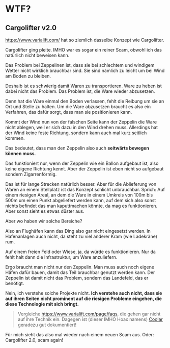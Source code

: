 # WTF?

## Cargolifter v2.0

<https://www.varialift.com/> hat so ziemlich dasselbe Konzept wie Cargolifter.

Cargolifter ging pleite.  IMHO war es sogar ein reiner Scam, obwohl ich das natürlich nicht beweisen kann.

Das Problem bei Zeppelinen ist, dass sie bei schlechtem und windigem Wetter nicht wirklich brauchbar sind.
Sie sind nämlich zu leicht um bei Wind am Boden zu bleiben.

Deshalb ist es schwierig damit Waren zu transportieren.  Ware zu heben ist dabei nicht das Problem.
Das Problem ist, die Ware wieder abzusetzen.

Denn hat die Ware einmal den Boden verlassen, fehlt die Reibung um sie an Ort und Stelle zu halten.
Um die Ware abzusetzen braucht es also ein Verfahren, das dafür sorgt, dass man sie positionieren kann.

Kommt der Wind nun von der falschen Seite kann der Zeppelin die Ware nicht ablegen,
weil er sich dazu in den Wind drehen muss.  Allerdings hat der Wind keine feste Richtung,
sondern kann auch mal kurz seitlich kommen.

Das bedeutet, dass man den Zeppelin also auch **seitwärts bewegen können muss**.

Das funktioniert nur, wenn der Zeppelin wie ein Ballon aufgebaut ist, also keine eigene Richtung kennt.
Aber der Zeppelin ist eben nicht so aufgebaut sondern Zigarrenförmig.

Das ist für lange Strecken natürlich besser.  Aber für die Ablieferung von Waren an einem Stellplatz ist
das Konzept schlicht unbrauchbar.  Sprich:  Auf einem riesigen Areal, an dem die Ware in einem Umkreis von
100m bis 500m um einen Punkt abgeliefert werden kann, auf dem sich also sonst nichts befindet das man
kaputtmachen könnte, da mag es funktionieren.  Aber sonst sieht es etwas düster aus.

Aber wo haben wir solche Bereiche?

Also an Flughäfen kann das Ding also gar nicht eingesetzt werden.  In Hafenanlagen auch nicht,
da steht zu viel anderer Kram (wie Ladekräne) rum.

Auf einem freien Feld oder Wiese, ja, da würde es funktionieren.  Nur da fehlt halt dann die Infrastruktur,
um Ware anzuliefern.

Ergo braucht man nicht nur den Zeppelin.  Man muss auch noch eigene Häfen dafür bauen, damit das Teil brauchbar
genutzt werden kann.  Der Zeppelin ist damit nicht das Problem, sondern das Landefeld, das er benötigt.

Nein, ich verstehe solche Projekte nicht.  **Ich verstehe auch nicht, dass sie auf ihren Seiten nicht prominent
auf die riesigen Probleme eingehen, die diese Technologie mit sich bringt.**

> Vergleiche <https://www.varialift.com/page/faqs>, die gehen gar nicht auf ihre Technik ein.
> Dagegen ist (dieser IMHO Hoax namens) [Coolar](https://coolar.co/) geradezu gut dokumentiert!

Für mich sieht das also mal wieder nach einem neuen Scam aus.  Oder:  Cargolifter 2.0, scam again!
